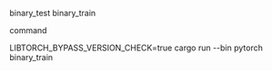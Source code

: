 binary_test
binary_train

command

LIBTORCH_BYPASS_VERSION_CHECK=true cargo run --bin pytorch binary_train